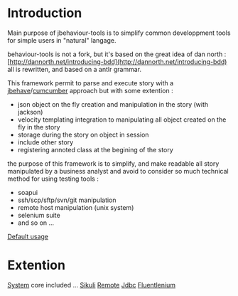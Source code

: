 Introduction
============

Main purpose of jbehaviour-tools is to simplify common developpment tools for
simple users in "natural" langage.

behaviour-tools is not a fork, but it's based on the great idea of dan north : [http://dannorth.net/introducing-bdd](http://dannorth.net/introducing-bdd)
all is rewritten, and based on a antlr grammar.

This framework permit to parse and execute story with a [jbehave](http://jbehave.org)/[cumcumber](http://cukes.info/) approach but with some extention :

* json object on the fly creation and manipulation in the story (with jackson)
* velocity templating integration to manipulating all object created on the fly in the story
* storage during the story on object in session
* include other story
* registering annoted class at the begining of the story

the purpose of this framework is to simplify, and make readable all story manipulated by a business analyst
and avoid to consider so much technical method for using testing tools :

- soapui
- ssh/scp/sftp/svn/git manipulation
- remote host manipulation (unix system)
- selenium suite
- and so on ...

[Default usage](usage/usage.md)

Extention
=========

[System](plugins/system.md) core included ...
[Sikuli](plugins/sikuli.md)
[Remote](plugins/remote.md)
[Jdbc](plugins/jdbc.md)
[Fluentlenium](plugins/fluentlenium.md)

